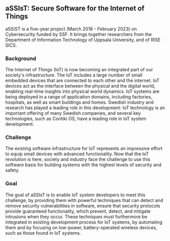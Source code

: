 ## aSSIsT: Secure Software for the Internet of Things

aSSiST is a five-year project (March 2018 - February 2023) on Cybersecurity
funded by SSF.
It brings together researchers from the Department of Information Technology
of Uppsala University, and of RISE SICS.

### Background

The Internet of Things (IoT) is now becoming an integrated part of our
society's infrastructure. The IoT includes a large number of small
embedded devices that are connected to each other and the internet.
IoT devices act as the interface between the physical and the digital
world, enabling real-time insights into physical world dynamics. IoT
systems are being deployed in a range of application domains, including
factories, hospitals, as well as smart buildings and homes. Swedish industry
and research has played a leading role in this development: IoT technology
is an important offering of many Swedish companies, and several key
technologies, such as Contiki OS, have a leading role in IoT
system development.

### Challenge

The existing software infrastructure for IoT represents an impressive
effort to equip small devices with advanced functionality. Now that the
IoT revolution is here, society and industry face the challenge to use
this software basis for building systems with the highest levels of
security and safety.

### Goal

The goal of aSSIsT is to enable IoT system developers to meet this challenge,
by providing them with powerful techniques that can detect and remove security
vulnerabilities in software, ensure that security protocols provide guaranteed
functionality, which prevent, detect, and mitigate intrusions when they occur.
These techniques must furthermore be integrated in existing development process
for IoT systems, by automating them and by focusing on low-power, battery-operated
wireless devices, such as those found in IoT systems.
